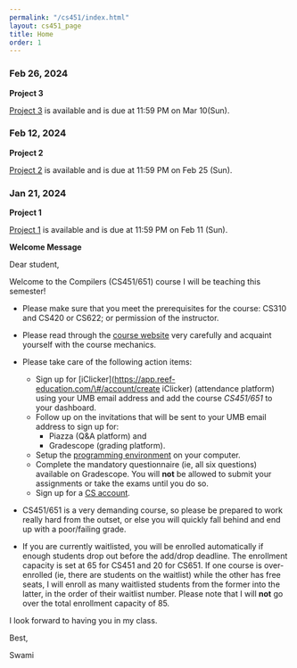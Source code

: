 ```yaml
---
permalink: "/cs451/index.html"
layout: cs451_page
title: Home
order: 1
---
```


### Feb 26, 2024

**Project 3**

 [Project 3](projects.html) is available and is due at 11:59 PM on Mar
 10(Sun). 

### Feb 12, 2024

**Project 2**

 [Project 2](projects.html) is available and is due at 11:59 PM on Feb 25 (Sun). 

### Jan 21, 2024

**Project 1**

 [Project 1](projects.html) is available and is due at 11:59 PM on Feb 11 (Sun). 

**Welcome Message**

Dear student,

Welcome to the Compilers (CS451/651) course I will be teaching this semester!

- Please make sure that you meet the prerequisites for the course: CS310 and CS420 or CS622; or permission of the instructor. 

- Please read through the [course website](/cs451/) very carefully and acquaint yourself with the course mechanics.

- Please take care of the following action items:
  - Sign up for [iClicker](https://app.reef-education.com/\#/account/create iClicker) (attendance platform) using your UMB email address and add the course *CS451/651* to your dashboard.
  - Follow up on the invitations that will be sent to your UMB email address to sign up for:
      - Piazza (Q&A platform) and
      - Gradescope (grading platform).
  - Setup the [programming environment](programming_environment.html) on your computer.
  - Complete 
the mandatory questionnaire (ie, all six questions) available on Gradescope. You will **not** be allowed to submit your assignments or take the exams until you do so. 
  - Sign up for a [CS account](course_info.html#cs_account).

- CS451/651 is a very demanding course, so please be prepared to work really hard from the outset, or else you will quickly fall behind and end up with a poor/failing grade.

- If you are currently waitlisted, you will be enrolled automatically if enough students drop out before the add/drop deadline. The enrollment capacity is set at 65 for CS451 and 20 for CS651. If one course is over-enrolled (ie, there are students on the waitlist) while the other has free seats, I will enroll as many waitlisted students from the former into the latter, in the order of their waitlist number. Please note that I will **not** go over the total enrollment capacity of 85.

I look forward to having you in my class.

Best,

Swami
